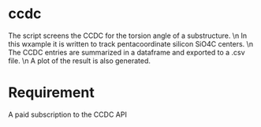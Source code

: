 # ccdc
The script screens the CCDC for the torsion angle of a substructure. \n
In this wxample it is written to track pentacoordinate silicon SiO4C centers. \n
The CCDC entries are summarized in a dataframe and exported to a .csv file. \n
A plot of the result is also generated. 

# Requirement 
A paid subscription to the CCDC API 
